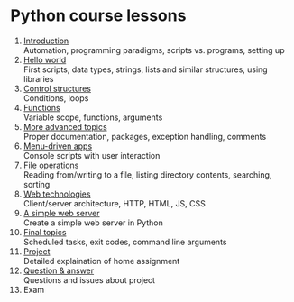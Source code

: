 # Python course lessons

<!--
Learning Outcomes
1. Explain an approach to programming to be able to solve common automation problems, and how scripting languages fit into this approach.
2. Use the scripting language to build desktop/console applications to automate common tasks.
3. Use the scripting language to execute external applications on the installed computer system as well as to schedule tasks to be run at specific intervals.
4. Build basic web applications for remote control of automated tasks.
-->

1. [Introduction](https://github.com/robert-abela/python/blob/master/lessons/01.md)  
Automation, programming paradigms, scripts vs. programs, setting up
1. [Hello world](https://github.com/robert-abela/python/blob/master/lessons/02.md)  
First scripts, data types, strings, lists and similar structures, using libraries
1. [Control structures](https://github.com/robert-abela/python/blob/master/lessons/03.md)  
Conditions, loops
1. [Functions](https://github.com/robert-abela/python/blob/master/lessons/04.md)  
Variable scope, functions, arguments
1. [More advanced topics](https://github.com/robert-abela/python/blob/master/lessons/05.md)  
Proper documentation, packages, exception handling, comments
1. [Menu-driven apps](https://github.com/robert-abela/python/blob/master/lessons/06.md)  
Console scripts with user interaction
1. [File operations](https://github.com/robert-abela/python/blob/master/lessons/07.md)  
Reading from/writing to a file, listing directory contents, searching, sorting
1. [Web technologies](https://github.com/robert-abela/python/blob/master/lessons/08.md)  
Client/server architecture, HTTP, HTML, JS, CSS
1. [A simple web server](https://github.com/robert-abela/python/blob/master/lessons/09.md)  
Create a simple web server in Python
1. [Final topics](https://github.com/robert-abela/python/blob/master/lessons/10.md)  
Scheduled tasks, exit codes, command line arguments
1. [Project](https://github.com/robert-abela/python/blob/master/lessons/11.md)  
Detailed explaination of home assignment
1. [Question & answer](https://github.com/robert-abela/python/blob/master/lessons/12.md)  
Questions and issues about project
1. Exam
